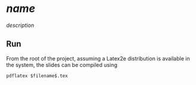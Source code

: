 # $name$

$description$

## Run

From the root of the project, assuming a Latex2e distribution is available in the system, the slides can be compiled using

```
pdflatex $filename$.tex
```

